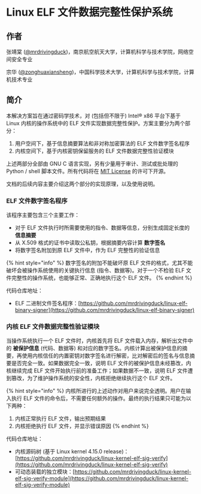 # Linux ELF 文件数据完整性保护系统

## 作者

张靖棠 \([@mrdrivingduck](https://github.com/mrdrivingduck)\)，南京航空航天大学，计算机科学与技术学院，网络空间安全专业

宗华 \([@zonghuaxiansheng](https://github.com/zonghuaxiansheng)\)，中国科学技术大学，计算机科学与技术学院，计算机技术专业

## 简介

本解决方案旨在通过密码学技术，对 \(包括但不限于\) Intel® x86 平台下基于 Linux 内核的操作系统中的 ELF 文件实现数据完整性保护。方案主要分为两个部分：

1. 用户空间下，基于信息摘要算法和非对称加密算法的 ELF 文件数字签名程序
2. 内核空间下，基于内核密钥保留服务的 ELF 文件数据完整性验证模块

上述两部分全部由 GNU C 语言实现，另有少量用于审计、测试或批处理的 Python / shell 脚本文件。所有代码将在 [MIT License](https://www.mit-license.org/) 的许可下开源。

文档的后续内容主要介绍这两个部分的实现原理，以及使用说明。

### ELF 文件数字签名程序

该程序主要包含三个主要工作：

* 对于 ELF 文件执行时所需要使用的指令、数据等信息，分别生成固定长度的 **信息摘要**
* 从 X.509 格式的证书中读取公私钥，根据摘要内容计算 **数字签名**
* 将数字签名附加到原 ELF 文件中，作为 ELF 完整性的验证信息

{% hint style="info" %}
数字签名的附加不能破坏原 ELF 文件的格式，尤其不能破坏会被操作系统使用的关键执行信息 \(指令、数据等\)。对于一个不检验 ELF 文件完整性的操作系统，也能够正常、正确地执行这个 ELF 文件。
{% endhint %}

代码仓库地址：

* ELF 二进制文件签名程序：[https://github.com/mrdrivingduck/linux-elf-binary-signer](https://github.com/mrdrivingduck/linux-elf-binary-signer)

### 内核 ELF 文件数据完整性验证模块

当操作系统执行一个 ELF 文件时，内核首先将 ELF 文件载入内存，解析出文件中的 **被保护信息** \(代码、数据等\) 和对应的数字签名。内核计算出被保护信息的摘要，再使用内核信任的内置密钥对数字签名进行解密，比对解密后的签名与信息摘要是否完全一致。如果数据完全一致，说明 ELF 文件的被保护信息未经篡改，内核继续完成 ELF 文件开始执行前的准备工作；如果数据不一致，说明 ELF 文件遭到篡改，为了维护操作系统的安全性，内核拒绝继续执行这个 ELF 文件。

{% hint style="info" %}
内核所进行的上述动作对用户来说完全透明。用户在输入执行 ELF 文件的命令后，不需要任何额外的操作。最终的执行结果只可能为以下两种：

1. 内核正常执行 ELF 文件，输出预期结果
2. 内核拒绝执行 ELF 文件，并显示错误原因
{% endhint %}

代码仓库地址：

* 内核源码树 \(基于 Linux kernel 4.15.0 release\)：[https://github.com/mrdrivingduck/linux-kernel-elf-sig-verify](https://github.com/mrdrivingduck/linux-kernel-elf-sig-verify)
* 可动态装载的独立模块：[https://github.com/mrdrivingduck/linux-kernel-elf-sig-verify-module](https://github.com/mrdrivingduck/linux-kernel-elf-sig-verify-module)

